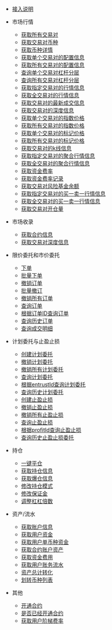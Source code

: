 <!-- docs/_sidebar -->

* [接入说明](/zh-cn/future-u/README)

* 市场行情
  * [获取所有交易对](/zh-cn/future-u/market/symbol-all)
  * [获取交易对币种](/zh-cn/future-u/market/symbol-coins)
  * [获取币种详情](/zh-cn/future-u/market/symbol-coin-detail)
  * [获取单个交易对的配置信息](/zh-cn/future-u/market/symbol-detail)
  * [获取所有交易对的配置信息](/zh-cn/future-u/market/symbol-list)
  * [查询单个交易对杠杆分层](/zh-cn/future-u/market/leverage-bracket-detail)
  * [查询所有交易对杠杆分层](/zh-cn/future-u/market/leverage-bracket-list)
  * [获取指定交易对的行情信息](/zh-cn/future-u/market/ticker)
  * [获取全交易对的行情信息](/zh-cn/future-u/market/tickers)
  * [获取交易对的最新成交信息](/zh-cn/future-u/market/deal)
  * [获取交易对的深度信息](/zh-cn/future-u/market/depth)
  * [获取单个交易对的指数价格](/zh-cn/future-u/market/symbol-index-price)
  * [获取所有交易对的指数价格](/zh-cn/future-u/market/index-price)
  * [获取单个交易对的标记价格](/zh-cn/future-u/market/symbol-mark-price)
  * [获取所有交易对的标记价格](/zh-cn/future-u/market/mark-price)
  * [获取交易对的k线信息](/zh-cn/future-u/market/kline)
  * [获取指定交易对的聚合行情信息](/zh-cn/future-u/market/agg-ticker)
  * [获取全交易对的聚合行情信息](/zh-cn/future-u/market/agg-tickers)
  * [获取资金费率](/zh-cn/future-u/market/funding-rate)
  * [获取资金费率记录](/zh-cn/future-u/market/funding-rate-record)
  * [获取交易对风险基金余额](/zh-cn/future-u/market/risk-balance)
  * [获取指定交易对的买一卖一行情信息](/zh-cn/future-u/market/ticker-book)
  * [获取全交易对的买一卖一行情信息](/zh-cn/future-u/market/ticker-books)
  * [获取交易对开仓量](/zh-cn/future-u/market/open-interest)

* 市场收录
  * [获取合约信息](/zh-cn/future-u/quote/contracts.md)
  * [获取交易对深度信息](/zh-cn/future-u/quote/orderbook.md)

* 限价委托和市价委托
  * [下单](/zh-cn/future-u/trade/order-create)
  * [批量下单](/zh-cn/future-u/trade/order-cancel-batch)
  * [撤销订单](/zh-cn/future-u/trade/order-cancel)
  * [批量撤订](/zh-cn/future-u/trade/order-create-batch)
  * [撤销所有订单](/zh-cn/future-u/trade/order-cancel-all)
  * [查询订单](/zh-cn/future-u/trade/order-list)
  * [根据订单ID查询订单](/zh-cn/future-u/trade/order-detail)
  * [查询历史订单](/zh-cn/future-u/trade/order-list-history)
  * [查询成交明细](/zh-cn/future-u/trade/order-trade-list)

* 计划委托与止盈止损
  * [创建计划委托](/zh-cn/future-u/entrust/plan-create)
  * [撤销计划委托](/zh-cn/future-u/entrust/plan-cancel)
  * [撤销所有计划委托](/zh-cn/future-u/entrust/plan-cancel-all)
  * [查询计划委托](/zh-cn/future-u/entrust/plan-list)
  * [根据entrustId查询计划委托](/zh-cn/future-u/entrust/plan-detail)
  * [查询历史计划委托](/zh-cn/future-u/entrust/plan-list-history)
  * [创建止盈止损](/zh-cn/future-u/entrust/profit-stop-create)
  <!--* [修改止盈止损TODO](/zh-cn/future-u/entrust/profit-stop-update)-->
  * [撤销止盈止损](/zh-cn/future-u/entrust/profit-stop-cancel)
  * [撤销所有止盈止损](/zh-cn/future-u/entrust/profit-stop-cancel-all)
  * [查询止盈止损](/zh-cn/future-u/entrust/profit-stop-list)
  * [根据profitId查询止盈止损](/zh-cn/future-u/entrust/profit-stop-detail)
  * [查询历史止盈止损委托](/zh-cn/future-u/entrust/profit-stop-list-history)

* 持仓
  * [一键平仓](/zh-cn/future-u/position/position-close-all)
  * [获取持仓信息](/zh-cn/future-u/position/position-list)
  * [获取爆仓信息](/zh-cn/future-u/position/position-break-list)
  * [修改持仓模式](/zh-cn/future-u/position/position-change-type)
  * [修改保证金](/zh-cn/future-u/position/position-margin)
  * [调整杠杠倍数](/zh-cn/future-u/position/position-adjust-leverage)

  <!--* [获取ADL信息](/zh-cn/future-u/position/position-adl)-->

* 资产/流水
  * [获取账户信息](/zh-cn/future-u/asset/account-info)
  * [获取用户资金](/zh-cn/future-u/asset/balance-list)
  * [获取用户单币种资金](/zh-cn/future-u/asset/balance-detail)
  * [获取合约账户资产](/zh-cn/future-u/asset/future-balance)
  * [获取资金费用](/zh-cn/future-u/asset/funding-rate-list)
  * [获取用户账务流水](/zh-cn/future-u/asset/balance-bills)
  * [资产总计转化](/zh-cn/future-u/asset/balance-convert)
  * [划转币种列表](/zh-cn/future-u/asset/coins)

* 其他
  * [开通合约](/zh-cn/future-u/user/account-open)
  * [是否已经开通合约](/zh-cn/future-u/user/account-open-check)
  * [获取用户阶梯费率](/zh-cn/future-u/user/step-rate)





&nbsp;